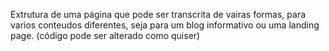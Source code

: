 Extrutura de uma página que pode ser transcrita de vairas formas, 
para varios conteudos diferentes, seja para um blog informativo 
ou uma landing page. (código pode ser alterado como quiser)

